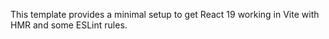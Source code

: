 

This template provides a minimal setup to get React 19 working in Vite with HMR and some ESLint rules.
